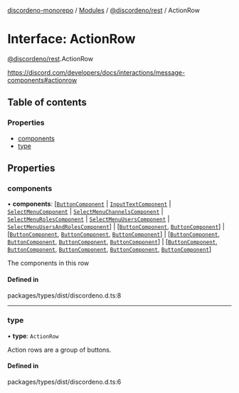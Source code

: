 [discordeno-monorepo](../README.md) / [Modules](../modules.md) / [@discordeno/rest](../modules/discordeno_rest.md) / ActionRow

# Interface: ActionRow

[@discordeno/rest](../modules/discordeno_rest.md).ActionRow

https://discord.com/developers/docs/interactions/message-components#actionrow

## Table of contents

### Properties

- [components](discordeno_rest.ActionRow.md#components)
- [type](discordeno_rest.ActionRow.md#type)

## Properties

### components

• **components**: [[`ButtonComponent`](discordeno_rest.ButtonComponent.md) \| [`InputTextComponent`](discordeno_rest.InputTextComponent.md) \| [`SelectMenuComponent`](discordeno_rest.SelectMenuComponent.md) \| [`SelectMenuChannelsComponent`](discordeno_rest.SelectMenuChannelsComponent.md) \| [`SelectMenuRolesComponent`](discordeno_rest.SelectMenuRolesComponent.md) \| [`SelectMenuUsersComponent`](discordeno_rest.SelectMenuUsersComponent.md) \| [`SelectMenuUsersAndRolesComponent`](discordeno_rest.SelectMenuUsersAndRolesComponent.md)] \| [[`ButtonComponent`](discordeno_rest.ButtonComponent.md), [`ButtonComponent`](discordeno_rest.ButtonComponent.md)] \| [[`ButtonComponent`](discordeno_rest.ButtonComponent.md), [`ButtonComponent`](discordeno_rest.ButtonComponent.md), [`ButtonComponent`](discordeno_rest.ButtonComponent.md)] \| [[`ButtonComponent`](discordeno_rest.ButtonComponent.md), [`ButtonComponent`](discordeno_rest.ButtonComponent.md), [`ButtonComponent`](discordeno_rest.ButtonComponent.md), [`ButtonComponent`](discordeno_rest.ButtonComponent.md)] \| [[`ButtonComponent`](discordeno_rest.ButtonComponent.md), [`ButtonComponent`](discordeno_rest.ButtonComponent.md), [`ButtonComponent`](discordeno_rest.ButtonComponent.md), [`ButtonComponent`](discordeno_rest.ButtonComponent.md), [`ButtonComponent`](discordeno_rest.ButtonComponent.md)]

The components in this row

#### Defined in

packages/types/dist/discordeno.d.ts:8

---

### type

• **type**: `ActionRow`

Action rows are a group of buttons.

#### Defined in

packages/types/dist/discordeno.d.ts:6
